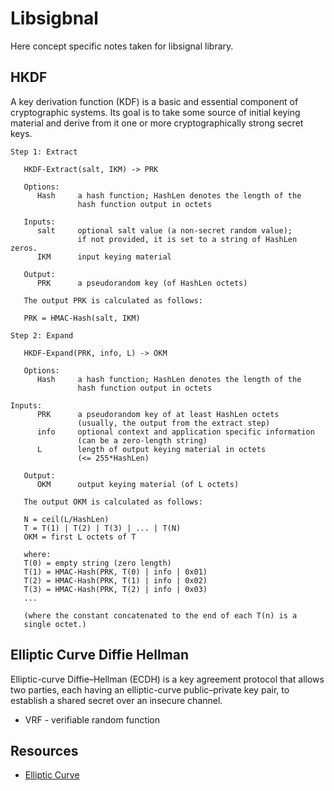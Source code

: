 # Libsigbnal
Here concept specific notes taken for libsignal library.

## HKDF
A key derivation function (KDF) is a basic and essential component of cryptographic systems.  Its goal is to take some source of initial keying material and derive from it one or more cryptographically strong secret keys.

```
Step 1: Extract

   HKDF-Extract(salt, IKM) -> PRK

   Options:
      Hash     a hash function; HashLen denotes the length of the
               hash function output in octets

   Inputs:
      salt     optional salt value (a non-secret random value);
               if not provided, it is set to a string of HashLen zeros.
      IKM      input keying material

   Output:
      PRK      a pseudorandom key (of HashLen octets)

   The output PRK is calculated as follows:

   PRK = HMAC-Hash(salt, IKM)
```


```
Step 2: Expand

   HKDF-Expand(PRK, info, L) -> OKM

   Options:
      Hash     a hash function; HashLen denotes the length of the
               hash function output in octets

Inputs:
      PRK      a pseudorandom key of at least HashLen octets
               (usually, the output from the extract step)
      info     optional context and application specific information
               (can be a zero-length string)
      L        length of output keying material in octets
               (<= 255*HashLen)

   Output:
      OKM      output keying material (of L octets)

   The output OKM is calculated as follows:

   N = ceil(L/HashLen)
   T = T(1) | T(2) | T(3) | ... | T(N)
   OKM = first L octets of T

   where:
   T(0) = empty string (zero length)
   T(1) = HMAC-Hash(PRK, T(0) | info | 0x01)
   T(2) = HMAC-Hash(PRK, T(1) | info | 0x02)
   T(3) = HMAC-Hash(PRK, T(2) | info | 0x03)
   ...

   (where the constant concatenated to the end of each T(n) is a
   single octet.)

   ```

## Elliptic Curve Diffie Hellman

Elliptic-curve Diffie–Hellman (ECDH) is a key agreement protocol that allows two parties, each having an elliptic-curve public–private key pair, to establish a shared secret over an insecure channel.


- VRF - verifiable random function

## Resources
- [Elliptic Curve](https://en.wikipedia.org/wiki/Elliptic-curve_cryptography)